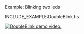 Example: Blinking two leds

INCLUDE_EXAMPLE:DoubleBlink.hs

[![DoubleBlink demo video.](http://img.youtube.com/vi/dWl3nfAJy08/0.jpg)](http://www.youtube.com/dWl3nfAJy08)
